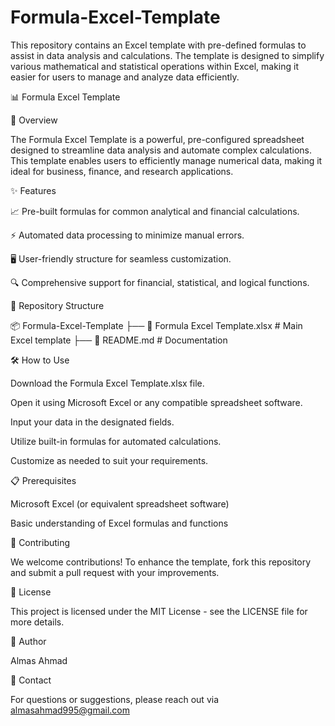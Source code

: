 # Formula-Excel-Template
This repository contains an Excel template with pre-defined formulas to assist in data analysis and calculations. The template is designed to simplify various mathematical and statistical operations within Excel, making it easier for users to manage and analyze data efficiently.

📊 Formula Excel Template

📌 Overview

The Formula Excel Template is a powerful, pre-configured spreadsheet designed to streamline data analysis and automate complex calculations. This template enables users to efficiently manage numerical data, making it ideal for business, finance, and research applications.

✨ Features

📈 Pre-built formulas for common analytical and financial calculations.

⚡ Automated data processing to minimize manual errors.

🖥️ User-friendly structure for seamless customization.

🔍 Comprehensive support for financial, statistical, and logical functions.

📂 Repository Structure

📦 Formula-Excel-Template
 ├── 📄 Formula Excel Template.xlsx  # Main Excel template
 ├── 📜 README.md                    # Documentation

🛠️ How to Use

Download the Formula Excel Template.xlsx file.

Open it using Microsoft Excel or any compatible spreadsheet software.

Input your data in the designated fields.

Utilize built-in formulas for automated calculations.

Customize as needed to suit your requirements.

📋 Prerequisites

Microsoft Excel (or equivalent spreadsheet software)

Basic understanding of Excel formulas and functions

🤝 Contributing

We welcome contributions! To enhance the template, fork this repository and submit a pull request with your improvements.

📜 License

This project is licensed under the MIT License - see the LICENSE file for more details.

👤 Author

Almas Ahmad

📧 Contact

For questions or suggestions, please reach out via almasahmad995@gmail.com

